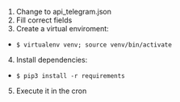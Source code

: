 1. Change to api\_telegram.json
2. Fill correct fields
3. Create a virtual enviroment:
 - `$ virtualenv venv; source venv/bin/activate`
4. Install dependencies:
 - `$ pip3 install -r requirements`
5. Execute it in the cron


